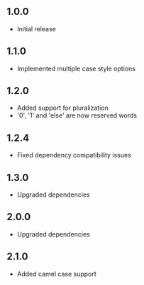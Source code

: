 ## 1.0.0

- Initial release

## 1.1.0

- Implemented multiple case style options

## 1.2.0

- Added support for pluralization
- '0', '1' and 'else' are now reserved words 

## 1.2.4

- Fixed dependency compatibility issues

## 1.3.0

- Upgraded dependencies

## 2.0.0

- Upgraded dependencies

## 2.1.0

- Added camel case support